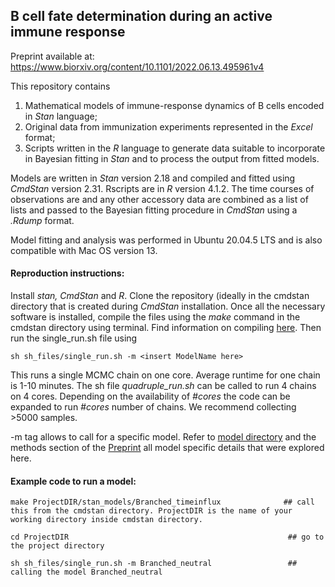 ## B cell fate determination during an active immune response

Preprint available at: https://www.biorxiv.org/content/10.1101/2022.06.13.495961v4

This repository contains 
1. Mathematical models of immune-response dynamics of B cells encoded in _Stan_ language;
2. Original data from immunization experiments represented in the _Excel_ format;
3. Scripts written in the _R_ language to generate data suitable to incorporate in Bayesian fitting in _Stan_ and to process the output from fitted models.


Models are written in _Stan_ version 2.18 and compiled and fitted using _CmdStan_ version 2.31.
Rscripts are in _R_ version 4.1.2. The time courses of observations are and any other accessory data are combined as a list of lists and passed to the Bayesian fitting procedure in  _CmdStan_ using a _.Rdump_ format. 

[//]: # (We also include sh files that execute _CmdStan_ code across the local cluster using MPI. Sh files for non-MPI single core exceution are also included in the folder. )
Model fitting and analysis was performed in Ubuntu 20.04.5 LTS and is also compatible with Mac OS version 13.

#### Reproduction instructions:
Install _stan, CmdStan_ and _R_. Clone the repository (ideally in the cmdstan directory that is created during _CmdStan_ installation.
Once all the necessary software is installed, compile the files using the _make_ command in the cmdstan directory using terminal. Find information on compiling [here](https://mc-stan.org/docs/cmdstan-guide/compiling-a-stan-program.html).
Then run the single_run.sh file using
```
sh sh_files/single_run.sh -m <insert ModelName here>
```
This runs a single MCMC chain on one core. Average runtime for one chain is 1-10 minutes. The sh file _quadruple_run.sh_ can be called to run 4 chains on 4 cores. Depending on the availability of _#cores_ the code can be expanded to run _#cores_ number of chains. We recommend collecting >5000 samples.


-m tag allows to call for a specific model. Refer to [model directory](https://github.com/sanketrane/Bcell_fate_imm_resp/tree/main/stan_models/New_modelsCAR) and the methods section of the [Preprint](https://www.biorxiv.org/content/10.1101/2022.06.13.495961v4
) all model specific details that were explored here.


#### Example code to run a model:

```
make ProjectDIR/stan_models/Branched_timeinflux              ## call this from the cmdstan directory. ProjectDIR is the name of your working directory inside cmdstan directory.

cd ProjectDIR                                                 ## go to the project directory

sh sh_files/single_run.sh -m Branched_neutral                 ## calling the model Branched_neutral

```

